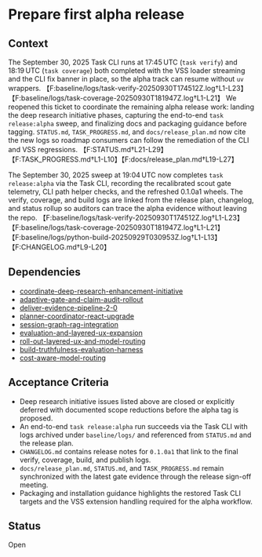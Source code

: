 # Prepare first alpha release

## Context
The September 30, 2025 Task CLI runs at 17:45 UTC (`task verify`) and 18:19 UTC
(`task coverage`) both completed with the VSS loader streaming and the CLI fix
banner in place, so the alpha track can resume without `uv` wrappers.
【F:baseline/logs/task-verify-20250930T174512Z.log†L1-L23】【F:baseline/logs/task-coverage-20250930T181947Z.log†L1-L21】
We reopened this ticket to coordinate the remaining alpha release work: landing
the deep research initiative phases, capturing the end-to-end `task
release:alpha` sweep, and finalizing docs and packaging guidance before tagging.
`STATUS.md`, `TASK_PROGRESS.md`, and `docs/release_plan.md` now cite the new logs
so roadmap consumers can follow the remediation of the CLI and VSS regressions.
【F:STATUS.md†L21-L29】【F:TASK_PROGRESS.md†L1-L10】【F:docs/release_plan.md†L19-L27】

The September 30, 2025 sweep at 19:04 UTC now completes `task release:alpha`
via the Task CLI, recording the recalibrated scout gate telemetry, CLI path
helper checks, and the refreshed 0.1.0a1 wheels. The verify, coverage, and
build logs are linked from the release plan, changelog, and status rollup so
auditors can trace the alpha evidence without leaving the repo.
【F:baseline/logs/task-verify-20250930T174512Z.log†L1-L23】【F:baseline/logs/task-coverage-20250930T181947Z.log†L1-L21】
【F:baseline/logs/python-build-20250929T030953Z.log†L1-L13】【F:CHANGELOG.md†L9-L20】

## Dependencies
- [coordinate-deep-research-enhancement-initiative](coordinate-deep-research-enhancement-initiative.md)
- [adaptive-gate-and-claim-audit-rollout](adaptive-gate-and-claim-audit-rollout.md)
- [deliver-evidence-pipeline-2-0](deliver-evidence-pipeline-2-0.md)
- [planner-coordinator-react-upgrade](planner-coordinator-react-upgrade.md)
- [session-graph-rag-integration](session-graph-rag-integration.md)
- [evaluation-and-layered-ux-expansion](evaluation-and-layered-ux-expansion.md)
- [roll-out-layered-ux-and-model-routing](roll-out-layered-ux-and-model-routing.md)
- [build-truthfulness-evaluation-harness](build-truthfulness-evaluation-harness.md)
- [cost-aware-model-routing](cost-aware-model-routing.md)

## Acceptance Criteria
- Deep research initiative issues listed above are closed or explicitly deferred
  with documented scope reductions before the alpha tag is proposed.
- An end-to-end `task release:alpha` run succeeds via the Task CLI with logs
  archived under `baseline/logs/` and referenced from `STATUS.md` and the
  release plan.
- `CHANGELOG.md` contains release notes for `0.1.0a1` that link to the final
  verify, coverage, build, and publish logs.
- `docs/release_plan.md`, `STATUS.md`, and `TASK_PROGRESS.md` remain synchronized
  with the latest gate evidence through the release sign-off meeting.
- Packaging and installation guidance highlights the restored Task CLI targets
  and the VSS extension handling required for the alpha workflow.

## Status
Open
